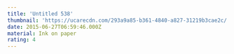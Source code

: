 ```yaml
---
title: 'Untitled 538'
thumbnail: 'https://ucarecdn.com/293a9a85-b361-4840-a827-31219b3cae2c/'
date: 2015-06-27T06:59:46.000Z
material: Ink on paper
rating: 4
---
```

